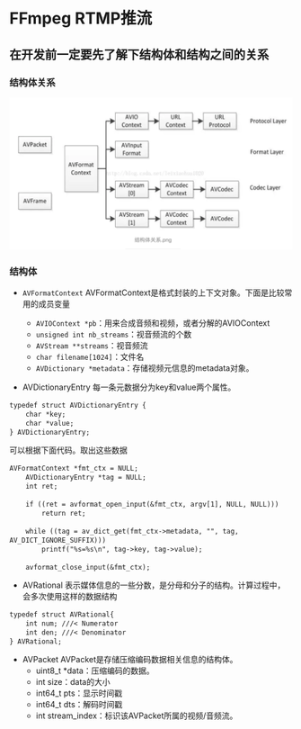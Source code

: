 # FFmpeg RTMP推流

## 在开发前一定要先了解下结构体和结构之间的关系

### 结构体关系
![image](https://github.com/bamboolife/FFmpegStudy/blob/master/images/struct.png)

### 结构体
- `AVFormatContext` AVFormatContext是格式封装的上下文对象。下面是比较常用的成员变量
  - `AVIOContext *pb`：用来合成音频和视频，或者分解的AVIOContext
  - `unsigned int nb_streams`：视音频流的个数
  - `AVStream **streams`：视音频流
  - `char filename[1024]`：文件名
  - `AVDictionary *metadata`：存储视频元信息的metadata对象。

- AVDictionaryEntry
每一条元数据分为key和value两个属性。
```
typedef struct AVDictionaryEntry {
    char *key;
    char *value;
} AVDictionaryEntry;
```
可以根据下面代码。取出这些数据
```
AVFormatContext *fmt_ctx = NULL;
    AVDictionaryEntry *tag = NULL;
    int ret;

    if ((ret = avformat_open_input(&fmt_ctx, argv[1], NULL, NULL)))
        return ret;

    while ((tag = av_dict_get(fmt_ctx->metadata, "", tag, AV_DICT_IGNORE_SUFFIX)))
        printf("%s=%s\n", tag->key, tag->value);

    avformat_close_input(&fmt_ctx);
```
- AVRational
表示媒体信息的一些分数，是分母和分子的结构。计算过程中，会多次使用这样的数据结构
```
typedef struct AVRational{
    int num; ///< Numerator
    int den; ///< Denominator
} AVRational;
```
- AVPacket  AVPacket是存储压缩编码数据相关信息的结构体。
  - uint8_t *data：压缩编码的数据。
  - int size：data的大小
  - int64_t pts：显示时间戳
  - int64_t dts：解码时间戳
  - int stream_index：标识该AVPacket所属的视频/音频流。



